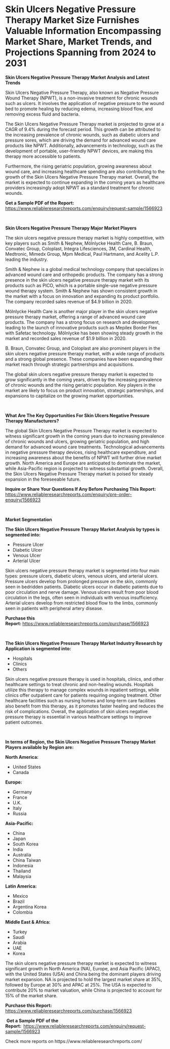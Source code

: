 <p><h1>Skin Ulcers Negative Pressure Therapy Market Size Furnishes Valuable Information Encompassing Market Share, Market Trends, and Projections Spanning from 2024 to 2031</h1></p><p><strong>Skin Ulcers Negative Pressure Therapy Market Analysis and Latest Trends</strong></p>
<p><p>Skin Ulcers Negative Pressure Therapy, also known as Negative Pressure Wound Therapy (NPWT), is a non-invasive treatment for chronic wounds such as ulcers. It involves the application of negative pressure to the wound bed to promote healing by reducing edema, increasing blood flow, and removing excess fluid and bacteria.</p><p>The Skin Ulcers Negative Pressure Therapy market is projected to grow at a CAGR of 9.4% during the forecast period. This growth can be attributed to the increasing prevalence of chronic wounds, such as diabetic ulcers and pressure sores, which are driving the demand for advanced wound care products like NPWT. Additionally, advancements in technology, such as the development of portable, user-friendly NPWT devices, are making this therapy more accessible to patients.</p><p>Furthermore, the rising geriatric population, growing awareness about wound care, and increasing healthcare spending are also contributing to the growth of the Skin Ulcers Negative Pressure Therapy market. Overall, the market is expected to continue expanding in the coming years as healthcare providers increasingly adopt NPWT as a standard treatment for chronic wounds.</p></p>
<p><strong>Get a Sample PDF of the Report:&nbsp;</strong> <a href="https://www.reliableresearchreports.com/enquiry/request-sample/1566923">https://www.reliableresearchreports.com/enquiry/request-sample/1566923</a></p>
<p>&nbsp;</p>
<p><strong>Skin Ulcers Negative Pressure Therapy Major Market Players</strong></p>
<p><p>The skin ulcers negative pressure therapy market is highly competitive, with key players such as Smith & Nephew, Mölnlycke Health Care, B. Braun, Convatec Group, Coloplast, Integra Lifesciences, 3M, Cardinal Health, Medtronic, Mimedx Group, Mpm Medical, Paul Hartmann, and Acelity L.P. leading the industry.</p><p>Smith & Nephew is a global medical technology company that specializes in advanced wound care and orthopedic products. The company has a strong presence in the skin ulcers negative pressure therapy market with its products such as PICO, which is a portable single-use negative pressure wound therapy system. Smith & Nephew has shown consistent growth in the market with a focus on innovation and expanding its product portfolio. The company recorded sales revenue of $4.9 billion in 2020.</p><p>Mölnlycke Health Care is another major player in the skin ulcers negative pressure therapy market, offering a range of advanced wound care products. The company has a strong focus on research and development, leading to the launch of innovative products such as Mepilex Border Flex with Safetac technology. Mölnlycke has been showing steady growth in the market and recorded sales revenue of $1.9 billion in 2020.</p><p>B. Braun, Convatec Group, and Coloplast are also prominent players in the skin ulcers negative pressure therapy market, with a wide range of products and a strong global presence. These companies have been expanding their market reach through strategic partnerships and acquisitions.</p><p>The global skin ulcers negative pressure therapy market is expected to grow significantly in the coming years, driven by the increasing prevalence of chronic wounds and the rising geriatric population. Key players in the market are likely to focus on product innovation, strategic partnerships, and expansions to capitalize on the growing market opportunities.</p></p>
<p>&nbsp;</p>
<p><strong>What Are The Key Opportunities For Skin Ulcers Negative Pressure Therapy Manufacturers?</strong></p>
<p><p>The global Skin Ulcers Negative Pressure Therapy market is expected to witness significant growth in the coming years due to increasing prevalence of chronic wounds and ulcers, growing geriatric population, and high demand for advanced wound care treatments. Technological advancements in negative pressure therapy devices, rising healthcare expenditure, and increasing awareness about the benefits of NPWT will further drive market growth. North America and Europe are anticipated to dominate the market, while Asia-Pacific region is projected to witness substantial growth. Overall, the Skin Ulcers Negative Pressure Therapy market is poised for steady expansion in the foreseeable future.</p></p>
<p><strong>Inquire or Share Your Questions If Any Before Purchasing This Report:</strong> <a href="https://www.reliableresearchreports.com/enquiry/pre-order-enquiry/1566923">https://www.reliableresearchreports.com/enquiry/pre-order-enquiry/1566923</a></p>
<p>&nbsp;</p>
<p><strong>Market Segmentation</strong></p>
<p><strong>The Skin Ulcers Negative Pressure Therapy Market Analysis by types is segmented into:</strong></p>
<p><ul><li>Pressure Ulcer</li><li>Diabetic Ulcer</li><li>Venous Ulcer</li><li>Arterial Ulcer</li></ul></p>
<p><p>Skin ulcers negative pressure therapy market is segmented into four main types: pressure ulcers, diabetic ulcers, venous ulcers, and arterial ulcers. Pressure ulcers develop from prolonged pressure on the skin, commonly seen in bedridden patients. Diabetic ulcers occur in diabetic patients due to poor circulation and nerve damage. Venous ulcers result from poor blood circulation in the legs, often seen in individuals with venous insufficiency. Arterial ulcers develop from restricted blood flow to the limbs, commonly seen in patients with peripheral artery disease.</p></p>
<p><strong>Purchase this Report:&nbsp;</strong><a href="https://www.reliableresearchreports.com/purchase/1566923">https://www.reliableresearchreports.com/purchase/1566923</a></p>
<p>&nbsp;</p>
<p><strong>The Skin Ulcers Negative Pressure Therapy Market Industry Research by Application is segmented into:</strong></p>
<p><ul><li>Hospitals</li><li>Clinics</li><li>Others</li></ul></p>
<p><p>Skin ulcers negative pressure therapy is used in hospitals, clinics, and other healthcare settings to treat chronic and non-healing wounds. Hospitals utilize this therapy to manage complex wounds in inpatient settings, while clinics offer outpatient care for patients requiring ongoing treatment. Other healthcare facilities such as nursing homes and long-term care facilities also benefit from this therapy, as it promotes faster healing and reduces the risk of complications. Overall, the application of skin ulcers negative pressure therapy is essential in various healthcare settings to improve patient outcomes.</p></p>
<p>&nbsp;</p>
<p><strong>In terms of Region, the Skin Ulcers Negative Pressure Therapy Market Players available by Region are:</strong></p>
<p>
    <p> <strong> North America: </strong>
        <ul>
            <li>United States</li>
            <li>Canada</li>
        </ul>
        </p> 
    <p> <strong> Europe: </strong>
        <ul>
            <li>Germany</li>
            <li>France</li>
            <li>U.K.</li>
            <li>Italy</li>
            <li>Russia</li>
        </ul>
        </p> 
    <p> <strong> Asia-Pacific: </strong>
        <ul>
            <li>China</li>
            <li>Japan</li>
            <li>South Korea</li>
            <li>India</li>
            <li>Australia</li>
            <li>China Taiwan</li>
            <li>Indonesia</li>
            <li>Thailand</li>
            <li>Malaysia</li>
        </ul>
        </p> 
    <p> <strong> Latin America: </strong>
        <ul>
            <li>Mexico</li>
            <li>Brazil</li>
            <li>Argentina Korea</li>
            <li>Colombia</li>
        </ul>
        </p> 
    <p> <strong> Middle East & Africa: </strong>
        <ul>
            <li>Turkey</li>
            <li>Saudi</li>
            <li>Arabia</li>
            <li>UAE</li>
            <li>Korea</li>
        </ul>
    </p>
    </p>
<p><p>The skin ulcers negative pressure therapy market is expected to witness significant growth in North America (NA), Europe, and Asia Pacific (APAC), with the United States (USA) and China being the dominant players driving market expansion. NA is projected to hold the largest market share at 35%, followed by Europe at 30% and APAC at 25%. The USA is expected to contribute 20% to market valuation, while China is projected to account for 15% of the market share.</p></p>
<p><strong>Purchase this Report: </strong><a href="https://www.reliableresearchreports.com/purchase/1566923">https://www.reliableresearchreports.com/purchase/1566923</a></p>
<p>&nbsp;<strong>Get a Sample PDF of the Report:&nbsp;&nbsp;</strong><a href="https://www.reliableresearchreports.com/enquiry/request-sample/1566923">https://www.reliableresearchreports.com/enquiry/request-sample/1566923</a></p>
<p><strong></strong></p>
<p>Check more reports on https://www.reliableresearchreports.com/</p>